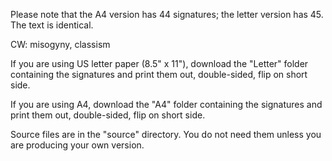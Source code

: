 Please note that the A4 version has 44 signatures; the letter version has 45. The text is identical.

CW: misogyny, classism

If you are using US letter paper (8.5" x 11"), download the "Letter" folder containing the signatures and print them out, double-sided, flip on short side.

If you are using A4, download the "A4" folder containing the signatures and print them out, double-sided, flip on short side.

Source files are in the "source" directory. You do not need them unless you are producing your own version.

